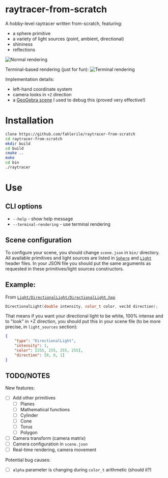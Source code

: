 # raytracer-from-scratch

A hobby-level raytracer written from-scratch, featuring:
- a sphere primitive
- a variety of light sources (point, ambient, directional)
- shininess
- reflections

![Normal rendering](images/normal-rendering.png)

Terminal-based rendering (just for fun):
![Terminal rendering](images/terminal-based-rendering.png)

Implementation details:
- left-hand coordinate system
- camera looks in `+Z` direction
- a [GeoGebra scene](https://www.geogebra.org/calculator/zfexqajh) I used to debug this (proved very effective!)

# Installation
```bash
clone https://github.com/fahlerile/raytracer-from-scratch
cd raytracer-from-scratch
mkdir build
cd build
cmake ..
make
cd bin
./raytracer
```

# Use

## CLI options
- `--help` - show help message
- `--terminal-rendering` - use terminal rendering

## Scene configuration

To configure your scene, you should change `scene.json` in `bin/` directory. All available primitives and light sources are listed in [`Sphere`](Sphere/) and [`Light`](Light/) header files. In your JSON file you should put the same arguments as requested in these primitives/light sources constructors.

## Example:

From [`Light/DirectionalLight/DirectionalLight.hpp`](Light/DirectionalLight/DirectionalLight.hpp)
```cpp
DirectionalLight(double intensity, color_t color, vec3d direction);
```
That means if you want your directional light to be white, 100% intense and to "look" in +Z direction, you should put this in your scene file (to be more precise, in `light_sources` section):
```json
{
    "type": "DirectionalLight",
    "intensity": 1,
    "color": [255, 255, 255, 255],
    "direction": [0, 0, 1]
}
```

## TODO/NOTES
New features:
- [ ] Add other primitives
    - [ ] Planes
    - [ ] Mathematical functions
    - [ ] Cylinder
    - [ ] Cone
    - [ ] Torus
    - [ ] Polygon
- [ ] Camera transform (camera matrix)
- [ ] Camera configuration in `scene.json`
- [ ] Real-time rendering, camera movement

Potential bug causes:
- [ ] `alpha` parameter is changing during `color_t` arithmetic (should it?)


